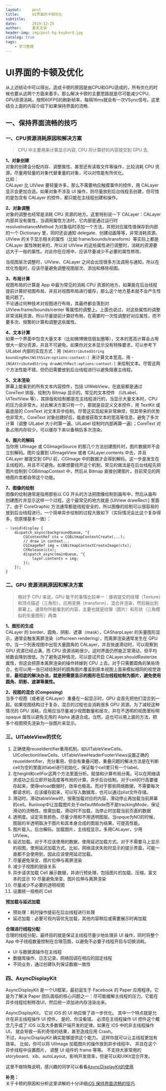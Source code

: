 ```yaml
---
layout:     post
title:      UI界面的卡顿优化
subtitle:   
date:       2019-12-25
author:     夏天无泪
header-img: img/post-bg-keybord.jpg
catalog: true
tags:
    - 学习整理
---
```


# UI界面的卡顿及优化

从上述结论中可以得出，造成卡顿的原因是由CPU和GPU造成的，所有优化的时候也要从这两个方面来着手。那么解决卡顿的主要思路就是尽可能减少CPU、GPU资源消耗，按照60FPS的刷新帧率，每隔16ms就会有一次VSync信号。这里结合上面的内容介绍下如果保持界面的流畅.


## 一、保持界面流畅的技巧

### 一、CPU资源消耗原因和解决方案   

>CPU 中主要用来计算显示内容, CPU 将计算好的内容提交到 GPU 去. 

**1、对象创建**  
对象的创建会分配内存、调整属性、甚至还有读取文件等操作，比较消耗 CPU 资源。尽量用轻量的对象代替重量的对象，可以对性能有所优化。  
比如：   
CALayer 比 UIView 要轻量许多，那么不需要响应触摸事件的控件，用 CALayer 显示会更加合适。如果对象不涉及 UI 操作，则尽量放到后台线程去创建，但可惜的是包含有 CALayer 的控件，都只能在主线程创建和操作。 

**2、对象调整**  
对象的调整也经常是消耗 CPU 资源的地方。这里特别说一下 CALayer：CALayer 内部并没有属性，当调用属性方法时，它内部是通过运行时 resolveInstanceMethod 为对象临时添加一个方法，并把对应属性值保存到内部的一个 Dictionary 里，同时还会通知 delegate、创建动画等等，非常消耗资源。UIView 的关于显示相关的属性（比如 frame/bounds/transform）等实际上都是 CALayer 属性映射来的，所以对 UIView 的这些属性进行调整时，消耗的资源要远大于一般的属性。对此你在应用中，应该尽量减少不必要的属性修改。  

当视图层次调整时，UIView、CALayer 之间会出现很多方法调用与通知，所以在优化性能时，应该尽量避免调整视图层次、添加和移除视图。  

**3、布局计算**  
视图布局的计算是 App 中最为常见的消耗 CPU 资源的地方。如果能在后台线程提前计算好视图布局、并且对视图布局进行缓存，那么这个地方基本就不会产生性能问题了。  
不论通过何种技术对视图进行布局，其最终都会落到对 UIView.frame/bounds/center 等属性的调整上。上面也说过，对这些属性的调整非常消耗资源，所以尽量提前计算好布局，在需要时一次性调整好对应属性，而不要多次、频繁的计算和调整这些属性。  

**4、文本计算**  
如果一个界面中包含大量文本（比如微博微信朋友圈等），文本的宽高计算会占用很大一部分资源，并且不可避免。如果你对文本显示没有特殊要求，可以参考下 UILabel 内部的实现方式：用 `[NSAttributedString boundingRectWithSize:options:context:] `来计算文本宽高，用 -`[NSAttributedString drawWithRect:options:context:]` 来绘制文本。尽管这两个方法性能不错，但仍旧需要放到后台线程进行以避免阻塞主线程。

**5、文本渲染**  
屏幕上能看到的所有文本内容控件，包括 UIWebView，在底层都是通过 CoreText 排版、绘制为 Bitmap 显示的。常见的文本控件 （UILabel、UITextView 等），其排版和绘制都是在主线程进行的，当显示大量文本时，CPU 的压力会非常大。对此解决方案只有一个，那就是自定义文本控件，用 TextKit 或最底层的 CoreText 对文本异步绘制。尽管这实现起来非常麻烦，但其带来的优势也非常大，CoreText 对象创建好后，能直接获取文本的宽高等信息，避免了多次计算（调整 UILabel 大小时算一遍、UILabel 绘制时内部再算一遍）；CoreText 对象占用内存较少，可以缓存下来以备稍后多次渲染。  

**6、图片的解码**  
当你用 UIImage 或 CGImageSource 的那几个方法创建图片时，图片数据并不会立刻解码。图片设置到 UIImageView 或者 CALayer.contents 中去，并且 CALayer 被提交到 GPU 前，CGImage 中的数据才会得到解码。这一步是发生在主线程的，并且不可避免。如果想要绕开这个机制，常见的做法是在后台线程先把图片绘制到 CGBitmapContext 中，然后从 Bitmap 直接创建图片。目前常见的网络图片库都自带这个功能。  

**7、图像的绘制**  
图像的绘制通常是指用那些以 CG 开头的方法把图像绘制到画布中，然后从画布创建图片并显示这样一个过程。这个最常见的地方就是 [UIView drawRect:] 里面了。由于 CoreGraphic 方法通常都是线程安全的，所以图像的绘制可以很容易的放到后台线程进行。一个简单异步绘制的过程大致如下（实际情况会比这个复杂得多，但原理基本一致）：  
```
- (void)display {
    dispatch_async(backgroundQueue, ^{
        CGContextRef ctx = CGBitmapContextCreate(...);
        // draw in context...
        CGImageRef img = CGBitmapContextCreateImage(ctx);
        CFRelease(ctx);
        dispatch_async(mainQueue, ^{
            layer.contents = img;
        });
    });
}
```  

### 二、GPU 资源消耗原因和解决方案  

>相对于 CPU 来说，GPU 能干的事情比较单一：接收提交的纹理（Texture）和顶点描述（三角形），应用变换（transform）、混合并渲染，然后输出到屏幕上。通常你所能看到的内容，主要也就是纹理（图片）和形状（三角模拟的矢量图形）两类  

**1、图形的生成**  
CALayer 的 border、圆角、阴影、遮罩（mask），CASharpLayer 的矢量图形显示，通常会触发离屏渲染（offscreen rendering），而离屏渲染通常发生在 GPU 中。当一个列表视图中出现大量圆角的 CALayer，并且快速滑动时，可以观察到 GPU 资源已经占满，而 CPU 资源消耗很少。这时界面仍然能正常滑动，但平均帧数会降到很低。为了避免这种情况，可以尝试开启 CALayer.shouldRasterize 属性，但这会把原本离屏渲染的操作转嫁到 CPU 上去。对于只需要圆角的某些场合，也可以用一张已经绘制好的圆角图片覆盖到原本视图上面来模拟相同的视觉效果。**最彻底的解决办法，就是把需要显示的图形在后台线程绘制为图片，避免使用圆角、阴影、遮罩等属性。**

**2、视图的混合 (Composing)**  
当多个视图（或者说 CALayer）重叠在一起显示时，GPU 会首先把他们混合到一起。如果视图结构过于复杂，混合的过程也会消耗很多 GPU 资源。为了减轻这种情况的 GPU 消耗，应用应当尽量减少视图数量和层次，并在不透明的视图里标明 opaque 属性以避免无用的 Alpha 通道合成。当然，这也可以用上面的方法，把多个视图预先渲染为一张图片来显示。

### 三、UITableView的优化  

1. 正确使用reuseIdentifier重用机制。如UITableViewCells、UICollectionViewCells、UITableViewHeaderFooterViews设置正确的reuseIdentifier，充分重用，但会有重叠问题，重叠问题的解决方法是在判断cell为空的里面对label进行初始化，保证每个cell里只有一个label。  
2. 在height和cellFor这两个方法里面分析。赋值和计算布局分离。可以在网络请求成功之后立即开始高度等布局的计算。异步后台绘制。对于cell的行高要缓存起来，使得reload数据时，效率也极高。而对于那些网络数据，不需要每次都请求的，应该缓存起来，可以写入数据库，也可以通过plist文件存储。
3. 滑动时。滑动tableView时，按需加载对应的内容，滑动停止再加载当前屏幕的cell。Runloop中让加载图片处于defaultMode而不是trackingMode，保证滑动的流畅性。按需加载，滑动时不加载，当停止时加载当前页面的数据
4. 透明度。设定背景颜色，尽量少用和不用透明图层。当opque为NO的时候，图层的半透明取决于图片和其本身合成的图层为结果，可提高性能。
5. 图片载入。后台解码，加载图片，主线程显示。多用CALayer，少用UIView。
6. 延迟加载。对于不应该使用的数据，使用延迟加载方式。对于不需要马上显示的视图，使用延迟加载方式。比如，网络请求失败时显示的提示界面，可能一直都不会使用到，因此应该使用延迟加载。
7. 尽量避免渐变、图片拉伸与离屏渲染
8. 减少子视图的层级关系
9. 异步请求加载 Cell 展示数据，并进行预处理，包括图片的加载、压缩，富文本的显示
10 尽量避免渐变、图片拉伸与离屏渲染
11. 尽量减少不必要的透明视图
12. 设置统一规格的 Cell

**预加载与延迟加载**
* 预处理：耗时操作提前在后台线程进行处理
* 延迟加载：必要可视内容优先加载，其他内容稍后或需要展示时再加载

**合理进行线程分配**  
合理的线程分配，最终目的就是保证主线程尽量少地处理非 UI 操作，同时将整个 App 中子线程数量控制在合理范围，以避免不必要子线程开启与切换消耗。  
* UI 与数据源操作在主线程
* 数据库操作、日志记录、网络回调在相应的固定线程
* 不同业务，通过创建队列保证数据一致性

 
### 四、AsyncDisplayKit  

AsyncDisplayKit 是一个UI框架，最初诞生于 Facebook 的 Paper 应用程序。它是为了解决 Paper 团队面临的核心问题之一：尽可能缓解主线程的压力。它能在异步线程绘制修改UI，然后统一添加进内存渲染出来。

AsyncDisplayKit， 它对 iOS 的 UI 响应做了进一步优化。 其中一个特点就是允许在非主线程操作 UI 控件。 是的，你没看错。 必须在主线程操作 UI 控件这个概念几乎成了 iOS 以及大多数客户端开发的定律。如果在 iOS 中的非主线程操作 UI， 就会导致一系列奇怪的结果，甚至造成应用 Crash。  
 不过，AsyncDisplayKit 确实能够提供这个能力。 这样你就可以让主线程更加有效率。 比如，你可以将 UIImage 加载图片的操作放到异步线程中， 并且在这个异步线程中设置图片， 调整 UI 组件的 frame 等等。 不支持大家常用的storyboard、xib、autoLayout，影响开发效率，但是可以和UIKit混合开发。
 
这里不做特殊说明，感兴趣的同学可以看看[AsyncDisplayKit的使用](https://www.jianshu.com/p/68f6d24d0b2e) 

**补充：**  
关于卡顿的原因和分析这里讲解的十分详细[iOS 保持界面流畅的技巧](https://blog.ibireme.com/2015/11/12/smooth_user_interfaces_for_ios/).
